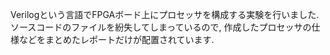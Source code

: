 Verilogという言語でFPGAボード上にプロセッサを構成する実験を行いました.
ソースコードのファイルを紛失してしまっているので, 作成したプロセッサの仕様などをまとめたレポートだけが配置されています.
